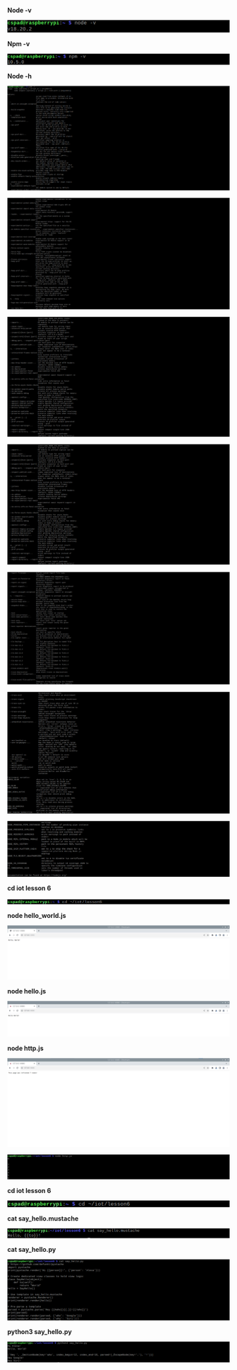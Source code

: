 **Node -v**

![node_-v](node_-v.png)

**Npm -v**

![npm_-v](npm_-v.png)

**Node -h**

![node_-h](node_-h-1.png)

![node_-h](node_-h-2.png)

![node_-h](node_-h-3.png)

![node_-h](node_-h-3.png)

![node_-h](node_-h-4.png)

![node_-h](node_-h-5.png)

![node_-h](node_-h-6.png)

**cd iot lesson 6**

![cd_iot_lesson_6](cd_iot_lesson6.png)

**node hello_world.js**

![node_hello_world](node_hello_world.png)

**node hello.js**

![node_hello](node_hello.png)

**node http.js**

![node_http](node_http1.png)

![node_http](node_http2.png)

**cd iot lesson 6**

![cd_iot_lesson_6-1](cd_iot_lesson6-1.png)

**cat say_hello.mustache**

![cat_say_hello_mustache](cat_say_hello_mustache.png)

**cat say_hello.py**

![cat_say_hello_py](cat_say_hello_py.png)

**python3 say_hello.py**

![python_say_hello_py](python_say_hello_py.png)

